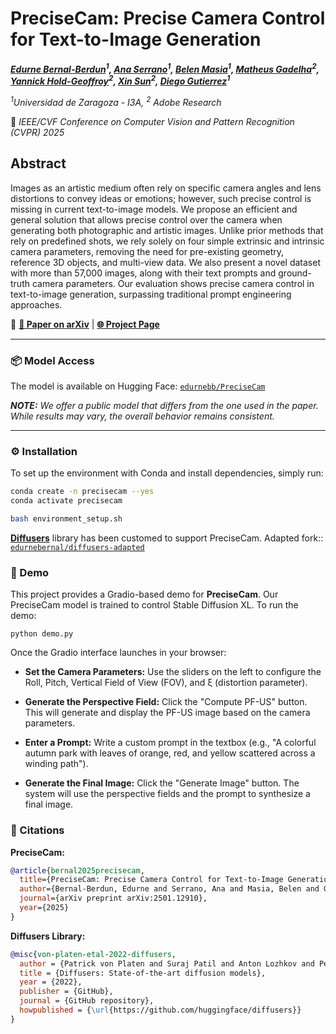 # PreciseCam: Precise Camera Control for Text-to-Image Generation

***[Edurne Bernal-Berdun](https://edurnebernal.github.io/)<sup>1</sup>, [Ana Serrano](https://ana-serrano.github.io/)<sup>1</sup>, [Belen Masia](https://webdiis.unizar.es/~bmasia/)<sup>1</sup>, [Matheus Gadelha](https://research.adobe.com/person/matheus-gadelha/)<sup>2</sup>, [Yannick Hold-Geoffroy](https://research.adobe.com/person/yannick-hold-geoffroy/)<sup>2</sup>, [Xin Sun](https://www.sunxin.name/)<sup>2</sup>, [Diego Gutierrez](http://giga.cps.unizar.es/~diegog/)<sup>1</sup>***

*<sup>1</sup>Universidad de Zaragoza - I3A, <sup>2</sup> Adobe Research*

📅 *IEEE/CVF Conference on Computer Vision and Pattern Recognition (CVPR) 2025*

## Abstract

Images as an artistic medium often rely on specific camera angles and lens distortions to convey ideas or emotions; however, such precise control is missing in current text-to-image models. We propose an efficient and general solution that allows precise control over the camera when generating both photographic and artistic images. Unlike prior methods that rely on predefined shots, we rely solely on four simple extrinsic and intrinsic camera parameters, removing the need for pre-existing geometry, reference 3D objects, and multi-view data. We also present a novel dataset with more than 57,000 images, along with their text prompts and ground-truth camera parameters. Our evaluation shows precise camera control in text-to-image generation, surpassing traditional prompt engineering approaches.

🔗 [**📄 Paper on arXiv**](https://arxiv.org/abs/2501.12910) | [**🌐 Project Page**](https://graphics.unizar.es/projects/PreciseCam2024/)


---

### 📦 Model Access

The model is available on Hugging Face: [`edurnebb/PreciseCam`](https://huggingface.co/edurnebb/PreciseCam)

***NOTE:*** *We offer a public model that differs from the one used in the paper. While results may vary, the overall behavior remains consistent.*



---

### ⚙️ Installation

To set up the environment with Conda and install dependencies, simply run:

```bash
conda create -n precisecam --yes
conda activate precisecam

bash environment_setup.sh
```
**[Diffusers](https://huggingface.co/docs/diffusers/index)** library has been customed to support PreciseCam. Adapted fork:: [`edurnebernal/diffusers-adapted`](https://github.com/edurnebernal/diffusers-adapted) 


### 🧪 Demo
This project provides a Gradio-based demo for **PreciseCam**. Our PreciseCam model is trained to control Stable Diffusion XL. To run the demo:

```
python demo.py
```

Once the Gradio interface launches in your browser:

* **Set the Camera Parameters:** Use the sliders on the left to configure the Roll, Pitch, Vertical Field of View (FOV), and ξ (distortion parameter).

* **Generate the Perspective Field:** Click the "Compute PF-US" button. This will generate and display the PF-US image based on the camera parameters.

* **Enter a Prompt:** Write a custom prompt in the textbox (e.g., "A colorful autumn park with leaves of orange, red, and yellow scattered across a winding path").

* **Generate the Final Image:** Click the "Generate Image" button. The system will use the perspective fields and the prompt to synthesize a final image.


### 📖 Citations

**PreciseCam:**

```bibtex
@article{bernal2025precisecam,
  title={PreciseCam: Precise Camera Control for Text-to-Image Generation},
  author={Bernal-Berdun, Edurne and Serrano, Ana and Masia, Belen and Gadelha, Matheus and Hold-Geoffroy, Yannick and Sun, Xin and Gutierrez, Diego},
  journal={arXiv preprint arXiv:2501.12910},
  year={2025}
}
```

**Diffusers Library:**

```bibtex
@misc{von-platen-etal-2022-diffusers,
  author = {Patrick von Platen and Suraj Patil and Anton Lozhkov and Pedro Cuenca and Nathan Lambert and Kashif Rasul and Mishig Davaadorj and Dhruv Nair and Sayak Paul and William Berman and Yiyi Xu and Steven Liu and Thomas Wolf},
  title = {Diffusers: State-of-the-art diffusion models},
  year = {2022},
  publisher = {GitHub},
  journal = {GitHub repository},
  howpublished = {\url{https://github.com/huggingface/diffusers}}
}
```



